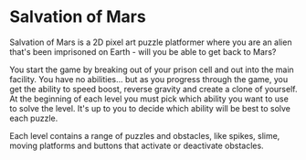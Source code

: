 # Salvation of Mars
Salvation of Mars is a 2D pixel art puzzle platformer where you are an alien that's been imprisoned on Earth - will you be able 
to get back to Mars?

You start the game by breaking out of your prison cell and out into the main facility. You have no abilities... but as you progress
through the game, you get the ability to speed boost, reverse gravity and create a clone of yourself. At the beginning of each level
you must pick which ability you want to use to solve the level. It's up to you to decide which ability will be best to solve each
puzzle. 

Each level contains a range of puzzles and obstacles, like spikes, slime, moving platforms and buttons that activate or deactivate 
obstacles. 
